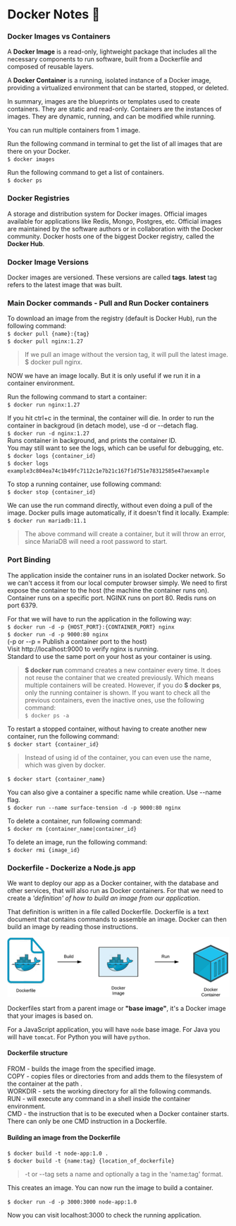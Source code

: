 # Docker Notes 🐳

### Docker Images vs Containers

A **Docker Image** is a read-only, lightweight package that includes all the necessary components to run software, built from a Dockerfile and composed of reusable layers.

A **Docker Container** is a running, isolated instance of a Docker image, providing a virtualized environment that can be started, stopped, or deleted.

In summary, images are the blueprints or templates used to create containers. They are static and read-only. Containers are the instances of images. They are dynamic, running, and can be modified while running.

You can run multiple containers from 1 image.

Run the following command in terminal to get the list of all images that are there on your Docker. <br>
`$ docker images`

Run the following command to get a list of containers. <br>
`$ docker ps`

### Docker Registries

A storage and distribution system for Docker images. Official images available for applications like Redis, Mongo, Postgres, etc. Official images are maintained by the software authors or in collaboration with the Docker community. Docker hosts one of the biggest Docker registry, called the **Docker Hub**.

### Docker Image Versions

Docker images are versioned. These versions are called **tags**. **latest** tag refers to the latest image that was built.

### Main Docker commands - Pull and Run Docker containers

To download an image from the registry (default is Docker Hub), run the following command:<br>
`$ docker pull {name}:{tag}`<br>
`$ docker pull nginx:1.27`<br>
> If we pull an image without the version tag, it will pull the latest image. $ docker pull nginx.

NOW we have an image locally. But it is only useful if we run it in a container environment.

Run the following command to start a container:<br>
`$ docker run nginx:1.27`<br>

If you hit ctrl+c in the terminal, the container will die. In order to run the container in backgroud (in detach mode), use -d or --detach flag.<br>
`$ docker run -d nginx:1.27`<br>
Runs container in background, and prints the container ID.<br>
You may still want to see the logs, which can be useful for debugging, etc.<br>
`$ docker logs {container_id}`<br>
`$ docker logs example3c804ea74c1b49fc7112c1e7b21c167f1d751e78312585e47aexample`<br>

To stop a running container, use following command:<br>
`$ docker stop {container_id}`<br>

We can use the run command directly, without even doing a pull of the image. Docker pulls image automatically, if it doesn't find it locally. Example:<br>
`$ docker run mariadb:11.1`<br>
> The above command will create a container, but it will throw an error, since MariaDB will need a root password to start.

### Port Binding

The application inside the container runs in an isolated Docker network. So we can't access it from our local computer browser simply. We need to first expose the container to the host (the machine the container runs on). Container runs on a specific port. NGINX runs on port 80. Redis runs on port 6379. 

For that we will have to run the application in the following way:<br>
`$ docker run -d -p {HOST_PORT}:{CONTAINER_PORT} nginx`<br>
`$ docker run -d -p 9000:80 nginx`<br>
(-p or --p = Publish a container port to the host)<br>
Visit http://localhost:9000 to verify nginx is running.<br>
Standard to use the same port on your host as your container is using.

> **$ docker run** command creates a new container every time. It does not reuse the container that we created previously. Which means multiple containers will be created. However, if you do **$ docker ps**, only the running container is shown. If you want to check all the previous containers, even the inactive ones, use the following command:<br>
`$ docker ps -a`

To restart a stopped container, without having to create another new container, run the following command:<br>
`$ docker start {container_id}`<br>

> Instead of using id of the container, you can even use the name, which was given by docker.<br>

`$ docker start {container_name}`<br>

You can also give a container a specific name while creation. Use --name flag.<br>
`$ docker run --name surface-tension -d -p 9000:80 nginx`<br>

To delete a container, run following command:<br>
`$ docker rm {container_name|container_id}`<br>

To delete an image, run the following command:<br>
`$ docker rmi {image_id}`<br>

### Dockerfile - Dockerize a Node.js app

We want to deploy our app as a Docker container, with the database and other services, that will also run as Docker containers.
For that we need to create a _'definition' of how to build an image from our application_.

That definition is written in a file called Dockerfile. Dockerfile is a text document that contains commands to assemble an image. Docker can then build an image by reading those instructions.

![Dockerfile to Container](./assets/dockerfile-to-container.png)

Dockerfiles start from a parent image or **"base image"**, it's a Docker image that your images is based on.

For a JavaScript application, you will have `node` base image.
For Java you will have `tomcat`. For Python you will have `python`.

#### Dockerfile structure

FROM - builds the image from the specified image.<br>
COPY - copies files or directories from <src> and adds them to the filesystem of the container at the path <dest>.<br>
WORKDIR - sets the working directory for all the following commands.<br>
RUN - will execute any command in a shell inside the container environment.<br>
CMD - the instruction that is to be executed when a Docker container starts. There can only be one CMD instruction in a Dockerfile.<br>

#### Building an image from the Dockerfile

`$ docker build -t node-app:1.0 .`<br>
`$ docker build -t {name:tag} {location_of_dockerfile}`<br>

>-t or --tag sets a name and optionally a tag in the 'name:tag' format.

This creates an image. You can now run the image to build a container.

`$ docker run -d -p 3000:3000 node-app:1.0`<br>

Now you can visit localhost:3000 to check the running application.
